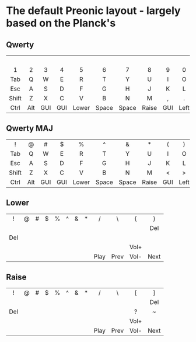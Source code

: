 # The default Preonic layout - largely based on the Planck's


## Qwerty

|      |      |      |      |      |      |      |      |      |      |      |      |
|:----:|:----:|:----:|:----:|:----:|:----:|:----:|:----:|:----:|:----:|:----:|:----:|
|      |      |      |      |      |      |      |      |      |      |      | Del  |
|   1  |   2  |   3  |   4  |   5  |   6  |   7  |   8  |   9  |   0  |   -  |   =  |
| Tab  |   Q  |   W  |   E  |   R  |   T  |   Y  |   U  |   I  |   O  |   P  | Bksp |
| Esc  |   A  |   S  |   D  |   F  |   G  |   H  |   J  |   K  |   L  |   ;  |  '   |
| Shift|   Z  |   X  |   C  |   V  |   B  |   N  |   M  |   ,  |   .  |  Up  |Enter |
| Ctrl | Alt  | GUI  | GUI  |Lower | Space | Space |Raise | GUI  | Left | Down |Right |

## Qwerty MAJ

|      |      |      |      |      |      |      |      |      |      |      |      |
|:----:|:----:|:----:|:----:|:----:|:----:|:----:|:----:|:----:|:----:|:----:|:----:|
|   !  |   @  |   #  |   $  |   %  |   ^  |   &  |   *  |   (  |   )  |   _  |   +  |
| Tab  |   Q  |   W  |   E  |   R  |   T  |   Y  |   U  |   I  |   O  |   P  | Bksp |
| Esc  |   A  |   S  |   D  |   F  |   G  |   H  |   J  |   K  |   L  |   :  |  "   |
| Shift|   Z  |   X  |   C  |   V  |   B  |   N  |   M  |   <  |   >  |  Up  |Enter |
| Ctrl | Alt  | GUI  | GUI  |Lower | Space | Space |Raise | GUI  | Left | Down |Right |


## Lower

|      |      |      |      |      |      |      |      |      |      |      |      |
|:----:|:----:|:----:|:----:|:----:|:----:|:----:|:----:|:----:|:----:|:----:|:----:|
|   !  |   @  |   #  |   $  |   %  |   ^  |   &  |   *  |   /  |   \  |   {  |   }  |
|      |      |      |      |      |      |      |      |      |      |      | Del  |
| Del  |      |      |      |      |      |      |      |      |      |   |  |   `  |
|      |      |      |      |      |      |      |      |      |      | Vol+ |      |
|      |      |      |      |      |      |      |      | Play | Prev | Vol- | Next |

## Raise

|      |      |      |      |      |      |      |      |      |      |      |      |
|:----:|:----:|:----:|:----:|:----:|:----:|:----:|:----:|:----:|:----:|:----:|:----:|
|   !  |   @  |   #  |   $  |   %  |   ^  |   &  |   *  |   /  |   \  |   [  |   ]  |
|      |      |      |      |      |      |      |      |      |      |      | Del  |
| Del  |      |      |      |      |      |      |      |      |      |   ?  |   ~  |
|      |      |      |      |      |      |      |      |      |      | Vol+ |      |
|      |      |      |      |      |      |      |      | Play | Prev | Vol- | Next |
